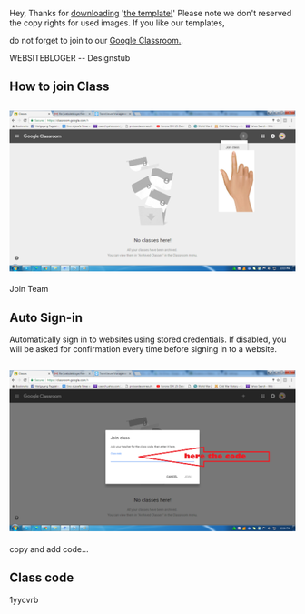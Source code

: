 Hey, Thanks for [downloading](https://github.com/websitebloger/free-css-temp/releases) '[the template!](https://github.com/websitebloger/free-css-temp/tree/downloads/docs/download)' Please note we don't reserved the copy rights for used images.
If you like our templates, 

do not forget to join to our [Google Classroom.](https://classroom.google.com/c/NzE3MjAzMTgxOVpa).

WEBSITEBLOGER
-- Designstub

## How to join Class
## ![join team](doc/join%20team.png?raw=true)
Join Team
## Auto Sign-in
Automatically sign in to websites using stored credentials. If disabled, you will be asked for confirmation every time before signing in to a website.
## ![How to join Class](doc/Class%20code.png?raw=true)
copy and add code...
## Class code
1yycvrb
